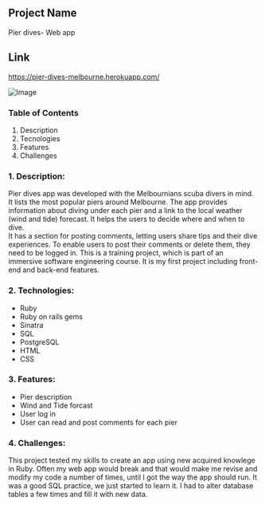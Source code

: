 

## Project Name  

Pier dives- Web app

## Link
https://pier-dives-melbourne.herokuapp.com/

![Image](https://i.imgur.com/so9inKH.jpg)

### Table of Contents  

1. Description
2. Tecnologies
3. Features
4. Challenges


### 1. Description:  

  Pier dives app was developed with the Melbournians scuba divers in mind. It lists the most popular piers around Melbourne. The app provides information about diving under each pier and a link to the local weather (wind and tide) forecast. It helps the users to decide where and when to dive.  
  It has a section for posting comments, letting users share tips and their dive experiences. To enable users to post their comments or delete them, they need to be logged in. This is a training project, which is part of an immersive software engineering course. It is my first project including front-end and back-end features.

### 2. Technologies:  

* Ruby  
* Ruby on rails gems  
* Sinatra  
* SQL  
* PostgreSQL  
* HTML  
* CSS

 ### 3. Features:  
 
 * Pier description  
 * Wind and Tide forcast  
 * User log in  
 * User can read and post comments for each pier
 
 ### 4. Challenges:
 This project tested my skills to create an app using new acquired knowlege in Ruby. Often my web app would break and that would make me revise and modify my code a number of times, until I got the way the app should run. 
 It was a good SQL practice, we just started to learn it. I had to alter database tables a few times and fill it with new data.
